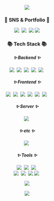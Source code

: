 <p align="center">
<img src="https://capsule-render.vercel.app/api?type=waving&color=afc4e7&height=200&section=header&text=Kim%20Mi%20Ryeong&fontSize=50"/>
</p>

<h3 align="center">🌈 SNS & Portfolio 🌈</h3>
<p align="center">
  <img src="https://img.shields.io/badge/Tistory-000000?style=flat-square&logo=Tistory&logoColor=white&"/></a>&nbsp
  <a href="https://www.instagram.com/meizzi_2/"><img src="https://img.shields.io/badge/Instagram-E4405F?style=flat-square&logo=Instagram&logoColor=white&link=https://www.instagram.com/meizzi_2/"/></a>&nbsp
  <a href="mailto:a01041659078@gmail.com"><img src="https://img.shields.io/badge/Gmail-d14836?style=flat-square&logo=Gmail&logoColor=white&link=a01041659078@gmail.com"/></a>
  <a href="https://www.notion.so/266696f6b808412fa43367085916f218"><img src="https://img.shields.io/badge/Notion-000000?style=flat-square&logo=Notion&logoColor=white&link=https://www.notion.so/266696f6b808412fa43367085916f218"/></a>
</p>

<h3 align="center">📚 Tech Stack 📚</h3>
<h5 align="center">✨ Backend ✨</h3>
<p align="center">
  <img src="https://img.shields.io/badge/Java-007396?style=flat-square&logo=Java&logoColor=white"/>&nbsp
  <img src="https://img.shields.io/badge/Spring-6DB33F?style=flat-square&logo=Spring&logoColor=white"/>&nbsp
  <img src="https://img.shields.io/badge/SpringBoot-6DB33F?style=flat-square&logo=SpringBoot&logoColor=white"/>&nbsp
  <img src="https://img.shields.io/badge/Mybatis-000000?style=flat-square&logo=Mybatis&logoColor=white"/>&nbsp
  <img src="https://img.shields.io/badge/Mysql-4479A1?style=flat-square&logo=Mysql&logoColor=white"/>&nbsp
  <br>
</p>

<h5 align="center">✨ Frontend ✨</h3>
<p align="center">
  <img src="https://img.shields.io/badge/HTML5-E34F26?style=flat-square&logo=HTML5&logoColor=white"/>&nbsp
  <img src="https://img.shields.io/badge/CSS3-1572B6?style=flat-square&logo=CSS3&logoColor=white"/>&nbsp
  <img src="https://img.shields.io/badge/JavaScript-F7DF1E?style=flat-square&logo=JavaScript&logoColor=white"/>&nbsp
  <img src="https://img.shields.io/badge/jQuery-0769AD?style=flat-square&logo=jQuery&logoColor=white"/>&nbsp
  <img src="https://img.shields.io/badge/JSP-007396?style=flat-square&logo=JSP&logoColor=white"/>&nbsp
  <img src="https://img.shields.io/badge/AJAX-007396?style=flat-square&logo=AJAX&logoColor=white"/>&nbsp
  <br>
</p>

<h5 align="center">✨ Server ✨</h3>
<p align="center">
  <img src="https://img.shields.io/badge/Apache Tomcat-F8DC75?style=flat-square&logo=Apache Tomcat&logoColor=white"/>&nbsp
  <br>
</p>

<h5 align="center">✨ etc ✨</h3>
<p align="center">
  <img src="https://img.shields.io/badge/Python-3776AB?style=flat-square&logo=Python&logoColor=white"/>&nbsp
  <br>
</p>

<h5 align="center">✨ Tools ✨</h5>
<p align="center">
  <img src="https://img.shields.io/badge/Eclipse IDE-2C2255?style=flat-square&logo=Eclipse IDE&logoColor=white"/></a>&nbsp
  <img src="https://img.shields.io/badge/IntelliJ IDEA-000000?style=flat-square&logo=IntelliJ IDEA&logoColor=white"/></a>&nbsp
  <img src="https://img.shields.io/badge/Visual Studio-5C2D91?style=flat-square&logo=Visual Studio&logoColor=white"/></a>&nbsp
  <br>
  <img src="https://img.shields.io/badge/Visual Studio Code-007ACC?style=flat-square&logo=Visual Studio Code&logoColor=white"/></a>&nbsp
  <img src="https://img.shields.io/badge/Github-181717?style=flat-square&logo=Github&logoColor=white"/></a>&nbsp
  <a href="https://www.notion.so/266696f6b808412fa43367085916f218"><img src="https://img.shields.io/badge/Notion-000000?style=flat-square&logo=Notion&logoColor=white&link=https://www.notion.so/266696f6b808412fa43367085916f218"/></a>
  <img src="https://img.shields.io/badge/Jupyter-F37626?style=flat-square&logo=Jupyter&logoColor=white"/></a>&nbsp
</p>

<p align="center">
<img src="https://github-readme-stats.vercel.app/api/top-langs/?username=meizzi04&layout=compact"><br><br>
<img src="https://github-readme-stats.vercel.app/api?username=meizzi04&show_icons=true">
</p>

<!-- etc -->
<!--   <img src="https://img.shields.io/badge/C-A8B9CC?style=flat-square&logo=C&logoColor=white"/></a>&nbsp
  <img src="https://img.shields.io/badge/C%2B%2B-00599C?style=flat-square&logo=C%2B%2B&logoColor=white"/></a>&nbsp -->
<!--   <img src="https://img.shields.io/badge/PyTorch-EE4C2C?style=flat-square&logo=PyTorch&logoColor=white"/></a>&nbsp
  <img src="https://img.shields.io/badge/TensorFlow-FF6F00?style=flat-square&logo=TensorFlow&logoColor=white"/></a>&nbsp -->
